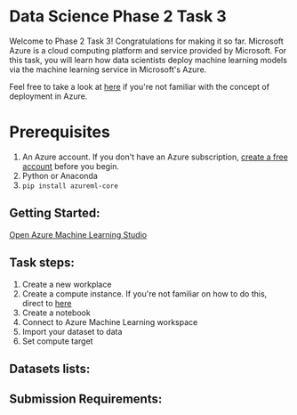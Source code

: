 # Data Science Phase 2 Task 3

Welcome to Phase 2 Task 3! Congratulations for making it so far. Microsoft Azure is a cloud computing platform and service provided by Microsoft. For this task, you will learn how data scientists deploy machine learning models via the machine learning service in Microsoft's Azure.

Feel free to take a look at [here](https://docs.microsoft.com/en-us/azure/machine-learning/how-to-deploy-and-where?tabs=azcli) if you're not familiar with the concept of deployment in Azure.

# Prerequisites
1. An Azure account. If you don't have an Azure subscription, [create a free account](https://azure.microsoft.com/en-us/free/) before you begin.
2. Python or Anaconda
3. ```pip install azureml-core```

## Getting Started:
[Open Azure Machine Learning Studio](https://azure.microsoft.com/en-au/products/machine-learning)

## Task steps:
1. Create a new workplace
2. Create a compute instance. If you're not familiar on how to do this, direct to [here](https://learn.microsoft.com/zh-cn/azure/machine-learning/quickstart-create-resources?view=azureml-api-2)
3. Create a notebook
4. Connect to Azure Machine Learning workspace
6. Import your dataset to data
7. Set compute target


## Datasets lists:




## Submission Requirements:
